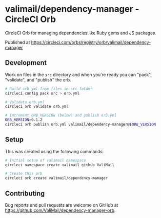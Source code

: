 # valimail/dependency-manager - CircleCI Orb

CircleCI Orb for managing dependencies like Ruby gems and JS packages.

Published at https://circleci.com/orbs/registry/orb/valimail/dependency-manager

## Development

Work on files in the `src` directory and when you're ready you can "pack",
"validate", and "publish" the orb.

```bash
# Build orb.yml from files in src folder
circleci config pack src > orb.yml

# Validate orb.yml
circleci orb validate orb.yml

# Increment ORB_VERSION (below) and publish orb.yml
ORB_VERSION=0.1.2
circleci orb publish orb.yml valimail/dependency-manager@$ORB_VERSION
```

## Setup

This was created using the following commands:

```bash
# Initial setup of valimail namespace
circleci namespace create valimail github ValiMail

# Create this orb
circleci orb create valimail/dependency-manager
```

## Contributing

Bug reports and pull requests are welcome on GitHub at https://github.com/ValiMail/dependency-manager-orb.
